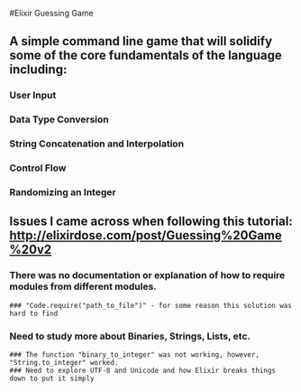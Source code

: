 #Elixir Guessing Game

## A simple command line game that will solidify some of the core fundamentals of the language including:
### User Input
### Data Type Conversion
### String Concatenation and Interpolation
### Control Flow
### Randomizing an Integer

## Issues I came across when following this tutorial: http://elixirdose.com/post/Guessing%20Game%20v2
  ### There was no documentation or explanation of how to require modules from different modules.
    ### "Code.require("path_to_file")" - for some reason this solution was hard to find
  ### Need to study more about Binaries, Strings, Lists, etc.
    ### The function "binary_to_integer" was not working, however, "String.to_integer" worked.
    ### Need to explore UTF-8 and Unicode and how Elixir breaks things down to put it simply
